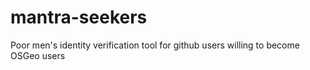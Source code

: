 # mantra-seekers
Poor men's identity verification tool for github users willing to become OSGeo users
